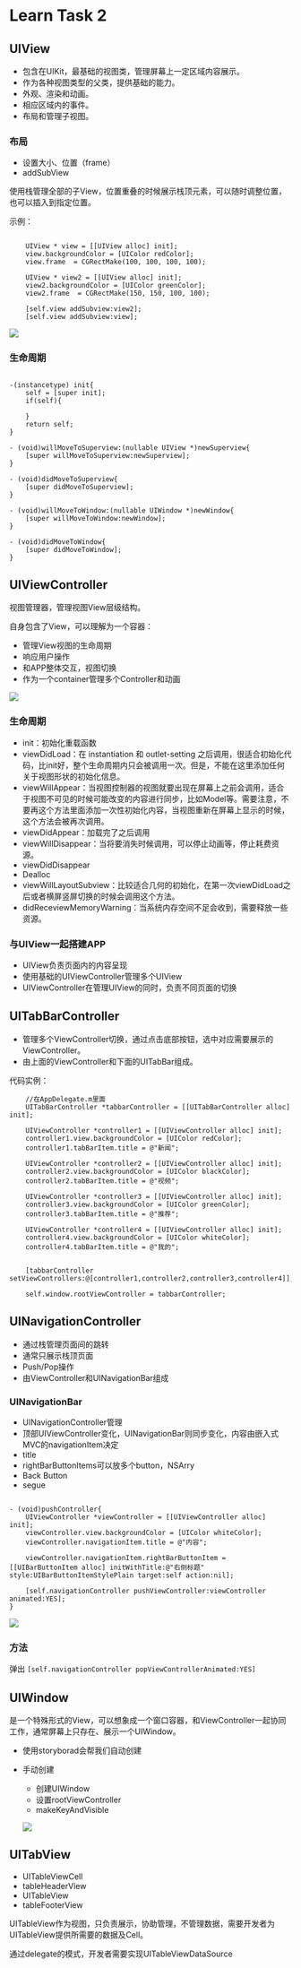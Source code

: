 # Learn Task 2

## UIView

* 包含在UIKit，最基础的视图类，管理屏幕上一定区域内容展示。
* 作为各种视图类型的父类，提供基础的能力。
* 外观、渲染和动画。
* 相应区域内的事件。
* 布局和管理子视图。

### 布局

* 设置大小、位置（frame）
* addSubView

使用栈管理全部的子View，位置重叠的时候展示栈顶元素，可以随时调整位置，也可以插入到指定位置。

示例：

```

    UIView * view = [[UIView alloc] init];
    view.backgroundColor = [UIColor redColor];
    view.frame  = CGRectMake(100, 100, 100, 100);
    
    UIView * view2 = [[UIView alloc] init];
    view2.backgroundColor = [UIColor greenColor];
    view2.frame  = CGRectMake(150, 150, 100, 100);
    
    [self.view addSubview:view2];
    [self.view addSubview:view];

```

![](https://i.loli.net/2019/06/03/5cf4798291ec298818.jpg)

### 生命周期

```

-(instancetype) init{
    self = [super init];
    if(self){
        
    }
    return self;
}

- (void)willMoveToSuperview:(nullable UIView *)newSuperview{
    [super willMoveToSuperview:newSuperview];
}

- (void)didMoveToSuperview{
    [super didMoveToSuperview];
}

- (void)willMoveToWindow:(nullable UIWindow *)newWindow{
    [super willMoveToWindow:newWindow];
}

- (void)didMoveToWindow{
    [super didMoveToWindow];
}

```


## UIViewController

视图管理器，管理视图View层级结构。

自身包含了View，可以理解为一个容器：
* 管理View视图的生命周期
* 响应用户操作
* 和APP整体交互，视图切换
* 作为一个container管理多个Controller和动画

![](https://i.loli.net/2019/06/03/5cf47ed987d1e88847.jpg)

### 生命周期

* init：初始化重载函数
* viewDidLoad：在 instantiation 和 outlet-setting 之后调用，很适合初始化代码，比init好，整个生命周期内只会被调用一次。但是，不能在这里添加任何关于视图形状的初始化信息。
* viewWillAppear：当视图控制器的视图就要出现在屏幕上之前会调用，适合于视图不可见的时候可能改变的内容进行同步，比如Model等。需要注意，不要再这个方法里面添加一次性初始化内容，当视图重新在屏幕上显示的时候，这个方法会被再次调用。
* viewDidAppear：加载完了之后调用
* viewWillDisappear：当将要消失时候调用，可以停止动画等，停止耗费资源。
* viewDidDisappear
* Dealloc
* viewWillLayoutSubview：比较适合几何的初始化，在第一次viewDidLoad之后或者横屏竖屏切换的时候会调用这个方法。
* didReceviewMemoryWarning：当系统内存空间不足会收到，需要释放一些资源。

### 与UIView一起搭建APP

* UIView负责页面内的内容呈现
* 使用基础的UIViewController管理多个UIView
* UIViewController在管理UIView的同时，负责不同页面的切换

## UITabBarController

* 管理多个ViewController切换，通过点击底部按钮，选中对应需要展示的ViewController。
* 由上面的ViewController和下面的UITabBar组成。


代码实例：
```
    //在AppDelegate.m里面
    UITabBarController *tabbarController = [[UITabBarController alloc] init];
    
    UIViewController *controller1 = [[UIViewController alloc] init];
    controller1.view.backgroundColor = [UIColor redColor];
    controller1.tabBarItem.title = @"新闻";
    
    UIViewController *controller2 = [[UIViewController alloc] init];
    controller2.view.backgroundColor = [UIColor blackColor];
    controller2.tabBarItem.title = @"视频";
    
    UIViewController *controller3 = [[UIViewController alloc] init];
    controller3.view.backgroundColor = [UIColor greenColor];
    controller3.tabBarItem.title = @"推荐";
    
    UIViewController *controller4 = [[UIViewController alloc] init];
    controller4.view.backgroundColor = [UIColor whiteColor];
    controller4.tabBarItem.title = @"我的";

    
    [tabbarController setViewControllers:@[controller1,controller2,controller3,controller4]];
    
    self.window.rootViewController = tabbarController;

```

## UINavigationController

* 通过栈管理页面间的跳转
* 通常只展示栈顶页面
* Push/Pop操作
* 由ViewController和UINavigationBar组成 

### UINavigationBar

* UINavigationController管理
* 顶部UIViewController变化，UINavigationBar则同步变化，内容由嵌入式MVC的navigationItem决定
* title
* rightBarButtonItems可以放多个button，NSArry
* Back Button
* segue

```

- (void)pushController{
    UIViewController *viewController = [[UIViewController alloc] init];
    viewController.view.backgroundColor = [UIColor whiteColor];
    viewController.navigationItem.title = @"内容";
    
    viewController.navigationItem.rightBarButtonItem = [[UIBarButtonItem alloc] initWithTitle:@"右侧标题" style:UIBarButtonItemStylePlain target:self action:nil];
    
    [self.navigationController pushViewController:viewController animated:YES];
}

```

![](https://i.loli.net/2019/06/03/5cf4dfe36900117683.jpg)

### 方法
弹出
`[self.navigationController popViewControllerAnimated:YES]`


## UIWindow

是一个特殊形式的View，可以想象成一个窗口容器，和ViewController一起协同工作，通常屏幕上只存在、展示一个UIWindow。

* 使用storyborad会帮我们自动创建
* 手动创建
  * 创建UIWindow
  * 设置rootViewController
  * makeKeyAndVisible

  
  ![](https://i.loli.net/2019/06/04/5cf5c53f18f3461708.jpg)

## UITabView

* UITableViewCell
* tableHeaderView
* UITableView
* tableFooterView

UITableView作为视图，只负责展示，协助管理，不管理数据，需要开发者为UITableView提供所需要的数据及Cell。

通过delegate的模式，开发者需要实现UITableViewDataSource


 







